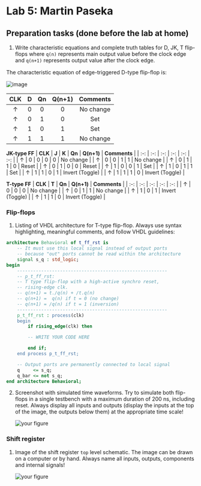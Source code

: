 # Lab 5: Martin Paseka

## Preparation tasks (done before the lab at home)

1. Write characteristic equations and complete truth tables for D, JK, T flip-flops where `q(n)` represents main output value before the clock edge and `q(n+1)` represents output value after the clock edge.

 The characteristic equation of edge-triggered D-type ﬂip-ﬂop is:
 
 ![image](https://user-images.githubusercontent.com/99723445/158189963-dd7b8625-4ae2-4467-abbb-c3b7aeccef0d.png)

   <!--
   https://editor.codecogs.com/
   \begin{align*}
       q_{n+1}^D =&~D \\
       q_{n+1}^{JK} =& \\
       q_{n+1}^T =& \\
   \end{align*}
   -->

   | **CLK** | **D** | **Qn** | **Q(n+1)** | **Comments** |
   | :-: | :-: | :-: | :-: | :-: |
   | ↑ | 0 | 0 | 0 | No change |
   | ↑ | 0 | 1 | 0 | Set |
   | ↑ | 1 | 0 | 1 | Set |
   | ↑ | 1 | 1 | 1 | No change |

   **JK-type FF**
   | **CLK** | **J** | **K** | **Qn** | **Q(n+1)** | **Comments** |
   | :-: | :-: | :-: | :-: | :-: | :-: |
   | ↑ | 0 | 0 | 0 | 0 | No change |
   | ↑ | 0 | 0 | 1 | 1 | No change |
   | ↑ | 0 | 1 | 1 | 0 | Reset |
   | ↑ | 0 | 1 | 0 | 0 | Reset |
   | ↑ | 1 | 0 | 0 | 1 | Set |
   | ↑ | 1 | 0 | 1 | 1 | Set |
   | ↑ | 1 | 1 | 0 | 1 | Invert (Toggle) |
   | ↑ | 1 | 1 | 1 | 0 | Invert (Toggle) |

   **T-type FF**
   | **CLK** | **T** | **Qn** | **Q(n+1)** | **Comments** |
   | :-: | :-: | :-: | :-: | :-: |
   | ↑ | 0 | 0 | 0 | No change |
   | ↑ | 0 | 1 | 1 | No change |
   | ↑ | 1 | 0 | 1 | Invert (Toggle) |
   | ↑ | 1 | 1 | 0 | Invert (Toggle) |

<a name="part1"></a>

### Flip-flops

1. Listing of VHDL architecture for T-type flip-flop. Always use syntax highlighting, meaningful comments, and follow VHDL guidelines:

```vhdl
architecture Behavioral of t_ff_rst is
    -- It must use this local signal instead of output ports
    -- because "out" ports cannot be read within the architecture
    signal s_q : std_logic;
begin
    --------------------------------------------------------
    -- p_t_ff_rst:
    -- T type flip-flop with a high-active synchro reset,
    -- rising-edge clk.
    -- q(n+1) = t./q(n) + /t.q(n)
    -- q(n+1) =  q(n) if t = 0 (no change)
    -- q(n+1) = /q(n) if t = 1 (inversion)
    --------------------------------------------------------
    p_t_ff_rst : process(clk)
    begin
        if rising_edge(clk) then

        -- WRITE YOUR CODE HERE

        end if;
    end process p_t_ff_rst;

    -- Output ports are permanently connected to local signal
    q     <= s_q;
    q_bar <= not s_q;
end architecture Behavioral;
```

2. Screenshot with simulated time waveforms. Try to simulate both flip-flops in a single testbench with a maximum duration of 200 ns, including reset. Always display all inputs and outputs (display the inputs at the top of the image, the outputs below them) at the appropriate time scale!

   ![your figure]()

### Shift register

1. Image of the shift register `top` level schematic. The image can be drawn on a computer or by hand. Always name all inputs, outputs, components and internal signals!

   ![your figure]()
